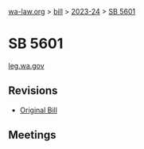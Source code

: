 [wa-law.org](/) > [bill](/bill/) > [2023-24](/bill/2023-24/) > [SB 5601](/bill/2023-24/sb/5601/)

# SB 5601
[leg.wa.gov](https://app.leg.wa.gov/billsummary?BillNumber=5601&Year=2023&Initiative=false)

## Revisions
* [Original Bill](1/)

## Meetings